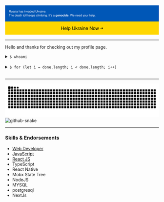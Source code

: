 [![Stand With Ukraine](https://raw.githubusercontent.com/vshymanskyy/StandWithUkraine/main/banner2-direct.svg)](https://stand-with-ukraine.pp.ua)

---

Hello and thanks for checking out my profile page.

<details> 
  <summary><code>$ whoami</code></summary>
  <br/>
My name is Jose Gallego, I'm a Full Stack developer from Colombia 🇨🇴 currently living in Argentina 🇦🇷. In my work, I feel a tremendous passion for software quality 🔍 and automation ⚙️, and I enjoy fixing challenging bugs 🐞. In my spare time, I love exploring a variety of interests, too numerous to list here.
</details>

<br/>

<details> 
  <summary><code>$ for (let i = done.length; i < done.length; i++)</code></summary>
  <br/>
  <ul>
  <li>🦸‍♂️ I currently work at <a href="https://incubator.com.ar/">@Incubator</a>, where I create all sorts of dynamic interfaces with ReactJs, React Native, and NextJS 🤖 (Coffee Driven Development 🍵🔨), with my main focus areas being Front End development with JS 💯</li>
  <li>🦹‍♂️ By night, I'm currently learning 🌱 <a href="https://www.postgresql.org/">PostgreSQL</a>, now I'm delving into learning more about the backend world.</li>
  <ul>
    <li>🌲 My "evergreen goals" are: learning and expanding my programming and leadership skills. I'm always excited about new challenges and want to be prepared for anything I might do professionally in the future. I love learning new things, so as Gandhi once said, <i>"Learn as if you were to live forever"</i> 📚</li>
  </ul>
  <li>❤️ Things I care about:</li>
  <ul>
    <li>🔏 Online privacy and personal data protection</li>
    <li>:octocat: Open-source software</li>
    <li>📖 Free and open knowledge</li>
  </ul>
  <ul>
    <li>📨 Email: <code>gajose200522[at]gmail[dot]com</code></li>
    <li>🔗 <a href="https://www.linkedin.com/in/josegallego05/">LinkedIn</a></li>
  </ul>
  <li>⚡ Fun facts:</li>
  <ul>
    <li>I'm 18 years old, I started diving into the world of software development at the age of 15</li>
    <li>I really enjoy comedy</li>
  </ul>
</ul>
</details>

<br/>

---

<picture>
  <source media="(prefers-color-scheme: dark)" srcset="https://raw.githubusercontent.com/serpro69/serpro69/output/github-contribution-grid-snake-dark.svg">
  <source media="(prefers-color-scheme: light)" srcset="https://raw.githubusercontent.com/serpro69/serpro69/output/github-contribution-grid-snake.svg">
  <img alt="github contribution grid snake animation" src="https://raw.githubusercontent.com/serpro69/serpro69/output/github-contribution-grid-snake.svg">
</picture>
<picture>
  <source media="(prefers-color-scheme: dark)" srcset="github-snake-dark.svg" />
  <source media="(prefers-color-scheme: light)" srcset="github-snake.svg" />
  <img alt="github-snake" src="github-snake.svg" />
</picture>
<!--generated with https://github.com/Platane/snk -->

---

<!--START_SECTION:endorsements-->

### Skills & Endorsements

  <ul>
    <li><a href="https://www.coderhouse.com/certificados/625f67259e86680019dae16b?lang=en">Web Developer</a></li>
    <li><a href="https://www.coderhouse.com/certificados/62a526833f9c3b0020068f86">JavaScript</a></li>
  <li><a href="https://www.coderhouse.com/certificados/630c50189db1370025fc7cb3">React JS</a></li>
       <li>TypeScript</li>
    <li>React Native</li>
 <li>Mobx State Tree</li>
 <li>NodeJS</li>
 <li>MYSQL</li>
 <li>postgresql</li>
<li>NextJs</li>
    
  </ul>
  <!--END_SECTION:endorsements-->

<!--
**joselantifeka/joselantifeka** is a ✨ _special_ ✨ repository because its `README.md` (this file) appears on your GitHub profile.

Here are some ideas to get you started:

- 🔭 I’m currently working on ...
- 🌱 I’m currently learning ...
- 👯 I’m looking to collaborate on ...
- 🤔 I’m looking for help with ...
- 💬 Ask me about ...
- 📫 How to reach me: ...
- 😄 Pronouns: ...
- ⚡ Fun fact: ...
-->
